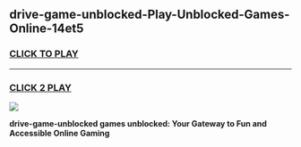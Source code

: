 
## drive-game-unblocked-Play-Unblocked-Games-Online-14et5
<h3>
<a href="https://premium76.site?title=drive-game-unblocked&ref=24A">CLICK TO PLAY</a></h3>
<hr>

<h3>
<a href="https://premium76.site?title=drive-game-unblocked&ref=24A">CLICK 2 PLAY</a>
  
</h3>

<a href="https://premium76.site?title=drive-game-unblocked&ref=24A"><img src="https://clearcache.store/games.png"></a>


**drive-game-unblocked games unblocked: Your Gateway to Fun and Accessible Online Gaming**
